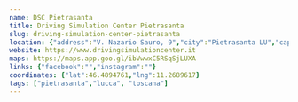 ```yaml
---
name: DSC Pietrasanta
title: Driving Simulation Center Pietrasanta
slug: driving-simulation-center-pietrasanta
location: {"address":"V. Nazario Sauro, 9","city":"Pietrasanta LU","cap":"55049"}
website: https://www.drivingsimulationcenter.it
maps: https://maps.app.goo.gl/ibVwwxC5RSqSjLUXA
links: {"facebook":"","instagram":""}
coordinates: {"lat":46.4894761,"lng":11.2689617}
tags: ["pietrasanta","lucca", "toscana"]
---
```

